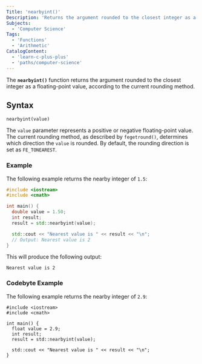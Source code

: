 ```yaml
---
Title: 'nearbyint()'
Description: 'Returns the argument rounded to the closest integer as a floating-point value.'
Subjects:
  - 'Computer Science'
Tags:
  - 'Functions'
  - 'Arithmetic'
CatalogContent:
  - 'learn-c-plus-plus'
  - 'paths/computer-science'
---
```


The **`nearbyint()`** function returns the argument rounded to the closest integer as a floating-point value, according to the current rounding method.

## Syntax

```pseudo
nearbyint(value)
```

The `value` parameter represents a positive or negative floating-point value. The current rounding method, as described by `fegetround()`, determines which direction the `value` is rounded. By default, the rounding direction is set as `FE_TONEAREST`.

### Example

The following example returns the nearby integer of `1.5`:

```cpp
#include <iostream>
#include <cmath>

int main() {
  double value = 1.50;
  int result;
  result = std::nearbyint(value);

  std::cout << "Nearest value is " << result << "\n";
  // Output: Nearest value is 2
}
```

This will produce the following output:

```
Nearest value is 2
```

### Codebyte Example

The following example returns the nearby integer of `2.9`:

```codebyte/cpp
#include <iostream>
#include <cmath>

int main() {
  float value = 2.9;
  int result;
  result = std::nearbyint(value);

  std::cout << "Nearest value is " << result << "\n";
}
```
